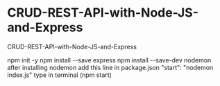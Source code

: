 # CRUD-REST-API-with-Node-JS-and-Express
CRUD-REST-API-with-Node-JS-and-Express

npm init -y
npm install --save express
npm install --save-dev nodemon
after installing nodemon add this line in package.json 
    "start": "nodemon index.js"
type in terminal (npm start)
